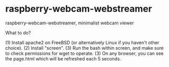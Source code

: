# raspberry-webcam-webstreamer
raspberry-webcam-webstreamer, minimalist webcam viewer

What to do?

(1) Install apache2 on FreeBSD (or alternatively Linux if you haven't other choice). (2) Install "screen". (3) Run the bash 
within screen, and make sure to check permissions for wget to operate.
(3) On any browser, you can see the page.html which will be refreshed each 5 seconds.


